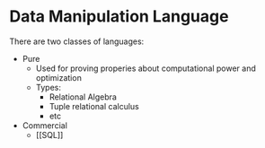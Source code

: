 # Data Manipulation Language
There are two classes of languages:
* Pure
	* Used for proving properies about computational power and optimization
	* Types:
		* Relational Algebra
		* Tuple relational calculus 
		* etc
* Commercial
	* [[SQL]]
